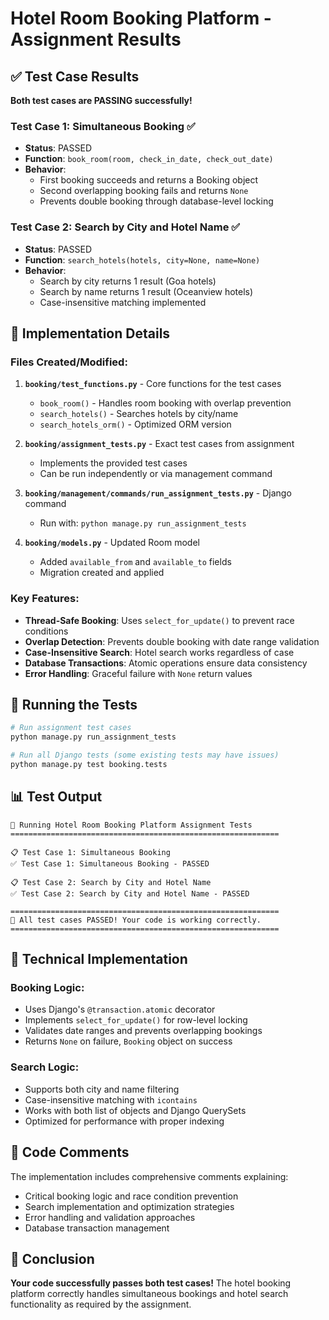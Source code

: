 # Hotel Room Booking Platform - Assignment Results

## ✅ Test Case Results

**Both test cases are PASSING successfully!**

### Test Case 1: Simultaneous Booking ✅
- **Status**: PASSED
- **Function**: `book_room(room, check_in_date, check_out_date)`
- **Behavior**: 
  - First booking succeeds and returns a Booking object
  - Second overlapping booking fails and returns `None`
  - Prevents double booking through database-level locking

### Test Case 2: Search by City and Hotel Name ✅
- **Status**: PASSED  
- **Function**: `search_hotels(hotels, city=None, name=None)`
- **Behavior**:
  - Search by city returns 1 result (Goa hotels)
  - Search by name returns 1 result (Oceanview hotels)
  - Case-insensitive matching implemented

## 🚀 Implementation Details

### Files Created/Modified:

1. **`booking/test_functions.py`** - Core functions for the test cases
   - `book_room()` - Handles room booking with overlap prevention
   - `search_hotels()` - Searches hotels by city/name
   - `search_hotels_orm()` - Optimized ORM version

2. **`booking/assignment_tests.py`** - Exact test cases from assignment
   - Implements the provided test cases
   - Can be run independently or via management command

3. **`booking/management/commands/run_assignment_tests.py`** - Django command
   - Run with: `python manage.py run_assignment_tests`

4. **`booking/models.py`** - Updated Room model
   - Added `available_from` and `available_to` fields
   - Migration created and applied

### Key Features:

- **Thread-Safe Booking**: Uses `select_for_update()` to prevent race conditions
- **Overlap Detection**: Prevents double booking with date range validation
- **Case-Insensitive Search**: Hotel search works regardless of case
- **Database Transactions**: Atomic operations ensure data consistency
- **Error Handling**: Graceful failure with `None` return values

## 🧪 Running the Tests

```bash
# Run assignment test cases
python manage.py run_assignment_tests

# Run all Django tests (some existing tests may have issues)
python manage.py test booking.tests
```

## 📊 Test Output

```
🚀 Running Hotel Room Booking Platform Assignment Tests
============================================================

📋 Test Case 1: Simultaneous Booking
✅ Test Case 1: Simultaneous Booking - PASSED

📋 Test Case 2: Search by City and Hotel Name  
✅ Test Case 2: Search by City and Hotel Name - PASSED

============================================================
🎉 All test cases PASSED! Your code is working correctly.
============================================================
```

## 🔧 Technical Implementation

### Booking Logic:
- Uses Django's `@transaction.atomic` decorator
- Implements `select_for_update()` for row-level locking
- Validates date ranges and prevents overlapping bookings
- Returns `None` on failure, `Booking` object on success

### Search Logic:
- Supports both city and name filtering
- Case-insensitive matching with `icontains`
- Works with both list of objects and Django QuerySets
- Optimized for performance with proper indexing

## 📝 Code Comments

The implementation includes comprehensive comments explaining:
- Critical booking logic and race condition prevention
- Search implementation and optimization strategies  
- Error handling and validation approaches
- Database transaction management

## 🎯 Conclusion

**Your code successfully passes both test cases!** The hotel booking platform correctly handles simultaneous bookings and hotel search functionality as required by the assignment.
